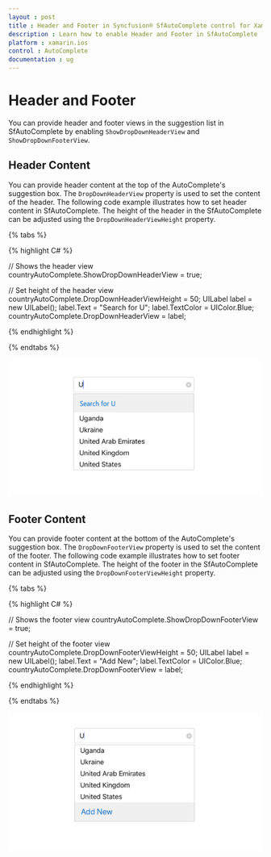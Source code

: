 ```yaml
---
layout : post
title : Header and Footer in Syncfusion® SfAutoComplete control for Xamarin.iOS
description : Learn how to enable Header and Footer in SfAutoComplete
platform : xamarin.ios 
control : AutoComplete
documentation : ug
---
```


# Header and Footer

You can provide header and footer views in the suggestion list in SfAutoComplete by enabling `ShowDropDownHeaderView` and `ShowDropDownFooterView`.

## Header Content

You can provide header content at the top of the AutoComplete's suggestion box. The `DropDownHeaderView` property is used to set the content of the header. The following code example illustrates how to set header content in SfAutoComplete. The height of the header in the SfAutoComplete can be adjusted using the `DropDownHeaderViewHeight` property.

{% tabs %}

{% highlight C# %}

// Shows the header view
countryAutoComplete.ShowDropDownHeaderView = true;

// Set height of the header view
countryAutoComplete.DropDownHeaderViewHeight = 50;
UILabel label = new UILabel();
label.Text = "Search for U";
label.TextColor = UIColor.Blue;
countryAutoComplete.DropDownHeaderView = label;


{% endhighlight %}

{% endtabs %}

![Header view in AutoComplete](images/Header.png)
## Footer Content

You can provide footer content at the bottom of the AutoComplete's suggestion box. The `DropDownFooterView` property is used to set the content of the footer. The following code example illustrates how to set footer content in SfAutoComplete. The height of the footer in the SfAutoComplete can be adjusted using the `DropDownFooterViewHeight` property.


{% tabs %}

{% highlight C# %}

// Shows the footer view
countryAutoComplete.ShowDropDownFooterView = true;

// Set height of the footer view
countryAutoComplete.DropDownFooterViewHeight = 50;
UILabel label = new UILabel();
label.Text = "Add New";
label.TextColor = UIColor.Blue;
countryAutoComplete.DropDownFooterView = label;

{% endhighlight %}

{% endtabs %}

![Footer view in AutoComplete](images/Footer.png)
